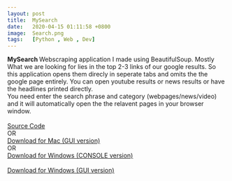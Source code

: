```yaml
---
layout: post
title:  MySearch
date:   2020-04-15 01:11:58 +0800
image:  Search.png
tags:   [Python , Web , Dev]
---
```

<b>MySearch </b>Webscraping application I made using BeautifulSoup. Mostly What we are looking for lies in the top 2-3 links of our google results. So this application opens them direcly in seperate tabs and omits the the google page entirely.
You can open youtube results or news results or have the headlines printed directly.
<br>
You need enter the search phrase and category (webpages/news/video) and it will automatically open the the relavent pages in your browser window.
<br> 
<br>
<a href="https://github.com/sharma-anubhav/Mysearch">Source Code</a>
<br>
OR
<br>
<a href="https://github.com/sharma-anubhav/Mysearch/raw/master/gui_search(mac).zip">Download for Mac (GUI version)</a>
<br>
OR
<br>
<a href="https://github.com/sharma-anubhav/Mysearch/raw/master/search(windows).exe">Download for Windows (CONSOLE version)</a>
<br>
<br>
<a href="https://github.com/sharma-anubhav/Mysearch/raw/master/gui_search.exe">Download for Windows (GUI version)</a>
<br>
